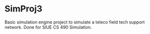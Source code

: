 # SimProj3

Basic simulation engine project to simulate a teleco field tech support network.
Done for SIUE CS 490 Simulation.
